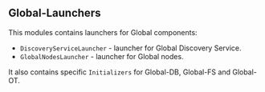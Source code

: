 ## Global-Launchers

This modules contains launchers for Global components:
* `DiscoveryServiceLauncher` - launcher for Global Discovery Service.
* `GlobalNodesLauncher` - launcher for Global nodes.

It also contains specific `Initializers` for Global-DB, Global-FS and Global-OT.